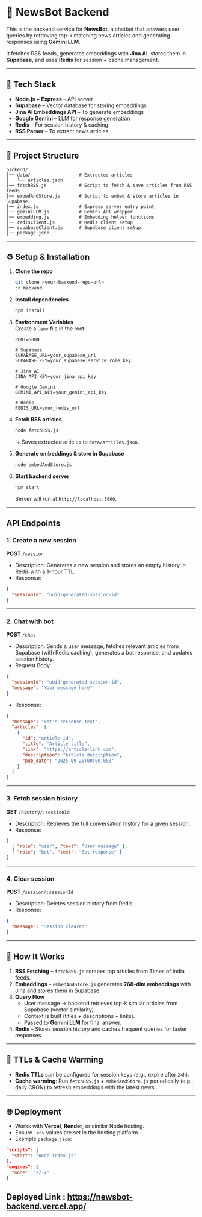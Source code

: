 # 📰 NewsBot Backend

This is the backend service for **NewsBot**, a chatbot that answers user queries by retrieving top-k matching news articles and generating responses using **Gemini LLM**.  

It fetches RSS feeds, generates embeddings with **Jina AI**, stores them in **Supabase**, and uses **Redis** for session + cache management.

---

## 🚀 Tech Stack
- **Node.js + Express** – API server  
- **Supabase** – Vector database for storing embeddings  
- **Jina AI Embeddings API** – To generate embeddings  
- **Google Gemini** – LLM for response generation  
- **Redis** – For session history & caching  
- **RSS Parser** – To extract news articles  

---

## 📂 Project Structure
```
backend/
│── data/                  # Extracted articles
│   └── articles.json
│── fetchRSS.js            # Script to fetch & save articles from RSS feeds
│── embedAndStore.js       # Script to embed & store articles in Supabase
│── index.js               # Express server entry point
│── geminiLLM.js           # Gemini API wrapper
│── embedding.js           # Embedding helper functions
│── redisClient.js         # Redis client setup
│── supabaseClient.js      # Supabase client setup
│── package.json
```

---

## ⚙️ Setup & Installation

1. **Clone the repo**
   ```bash
   git clone <your-backend-repo-url>
   cd backend
   ```

2. **Install dependencies**
   ```bash
   npm install
   ```

3. **Environment Variables**  
   Create a `.env` file in the root:
   ```env
   PORT=5000

   # Supabase
   SUPABASE_URL=your_supabase_url
   SUPABASE_KEY=your_supabase_service_role_key

   # Jina AI
   JINA_API_KEY=your_jina_api_key

   # Google Gemini
   GEMINI_API_KEY=your_gemini_api_key

   # Redis
   REDIS_URL=your_redis_url
   ```

4. **Fetch RSS articles**
   ```bash
   node fetchRSS.js
   ```
   → Saves extracted articles to `data/articles.json`.

5. **Generate embeddings & store in Supabase**
   ```bash
   node embedAndStore.js
   ```

6. **Start backend server**
   ```bash
   npm start
   ```
   Server will run at `http://localhost:5000`.

---

## API Endpoints

### 1. Create a new session

**POST** `/session`

* Description: Generates a new session and stores an empty history in Redis with a 1-hour TTL.
* Response:

```json
{
  "sessionId": "uuid-generated-session-id"
}
```

---

### 2. Chat with bot

**POST** `/chat`

* Description: Sends a user message, fetches relevant articles from Supabase (with Redis caching), generates a bot response, and updates session history.
* Request Body:

```json
{
  "sessionId": "uuid-generated-session-id",
  "message": "Your message here"
}
```

* Response:

```json
{
  "message": "Bot's response text",
  "articles": [
    {
      "id": "article-id",
      "title": "Article title",
      "link": "https://article-link.com",
      "description": "Article description",
      "pub_date": "2025-09-20T00:00:00Z"
    }
  ]
}
```

---

### 3. Fetch session history

**GET** `/history/:sessionId`

* Description: Retrieves the full conversation history for a given session.
* Response:

```json
[
  { "role": "user", "text": "User message" },
  { "role": "bot", "text": "Bot response" }
]
```

---

### 4. Clear session

**POST** `/session/:sessionId`

* Description: Deletes session history from Redis.
* Response:

```json
{
  "message": "Session cleared"
}
```



---

## 🧠 How It Works

1. **RSS Fetching** – `fetchRSS.js` scrapes top articles from Times of India feeds.  
2. **Embeddings** – `embedAndStore.js` generates **768-dim embeddings** with Jina and stores them in Supabase.  
3. **Query Flow**  
   - User message → backend retrieves top-k similar articles from Supabase (vector similarity).  
   - Context is built (titles + descriptions + links).  
   - Passed to **Gemini LLM** for final answer.  
4. **Redis** – Stores session history and caches frequent queries for faster responses.  

---

## 🔄 TTLs & Cache Warming
- **Redis TTLs** can be configured for session keys (e.g., expire after `24h`).  
- **Cache warming**: Run `fetchRSS.js` + `embedAndStore.js` periodically (e.g., daily CRON) to refresh embeddings with the latest news.  

---

## 🌐 Deployment
- Works with **Vercel**, **Render**, or similar Node hosting.  
- Ensure `.env` values are set in the hosting platform.  
- Example `package.json`:
```json
"scripts": {
  "start": "node index.js"
},
"engines": {
  "node": "22.x"
}
```

## Deployed Link : https://newsbot-backend.vercel.app/
